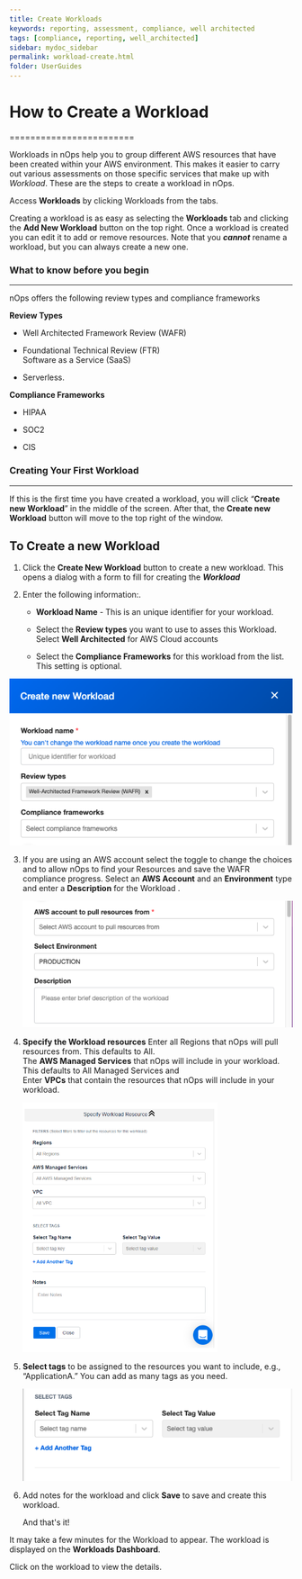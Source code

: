 ```yaml
---
title: Create Workloads
keywords: reporting, assessment, compliance, well architected
tags: [compliance, reporting, well_architected]
sidebar: mydoc_sidebar
permalink: workload-create.html
folder: UserGuides
---
```


# How to Create a Workload #
========================

Workloads in nOps help you to group different AWS resources that have been created within your AWS environment. This makes it easier to carry out various assessments on those specific services that make up with _Workload_. These are the steps to create a workload in nOps.

Access **Workloads** by clicking Workloads from the tabs.

Creating a workload is as easy as selecting the **Workloads** tab and clicking the **Add New Workload** button on the top right. Once a workload is created you can edit it to add or remove resources. Note that you **_cannot_** rename a workload, but you can always create a new one.

### What to know before you begin ###
-----------------------------

nOps offers the following review types and compliance frameworks

**Review Types**

*   Well Architected Framework Review (WAFR)
    
*   Foundational Technical Review (FTR)  
    Software as a Service (SaaS)
    
*   Serverless.
    

**Compliance Frameworks**

*   HIPAA
    
*   SOC2
    
*   CIS
    

### Creating Your First Workload ###
----------------------------

If this is the first time you have created a workload, you will click “**Create new Workload**” in the middle of the screen. After that, the **Create new Workload** button will move to the top right of the window.

**To Create a new Workload**
----------------------------

1.  Click the **Create New Workload** button to create a new workload. This opens a dialog with a form to fill for creating the **_Workload_**
    
2.  Enter the following information:.
    
    *   **Workload Name** - This is an unique identifier for your workload.
        
    *   Select the **Review types** you want to use to asses this Workload. Select **Well Architected** for AWS Cloud accounts
        
    *   Select the **Compliance Frameworks** for this workload from the list. This setting is optional.  
        
    
![](/tmpimg/create-new-workload.png)
    
3.  If you are using an AWS account select the toggle to change the choices and to allow nOps to find your Resources and save the WAFR compliance progress. Select an **AWS Account** and an **Environment** type and enter a **Description** for the Workload .
    
    ![](/tmpimg/ScreenShot2022-03-11.png)
    
4.  **Specify the Workload resources** Enter all Regions that nOps will pull resources from. This defaults to All.  
    The **AWS Managed Services** that nOps will include in your workload. This defaults to All Managed Services and  
    Enter **VPCs** that contain the resources that nOps will include in your workload.  
    
    ![](/tmpimg/workload-specify-resources.png)
    
5.  **Select tags** to be assigned to the resources you want to include, e.g., “ApplicationA.” You can add as many tags as you need.  
    
    ![](/tmpimg/wl-select-tag.png)
    
6.  Add notes for the workload and click **Save** to save and create this workload.
    
    And that's it!
    

It may take a few minutes for the Workload to appear. The workload is displayed on the **Workloads Dashboard**.

Click on the workload to view the details.